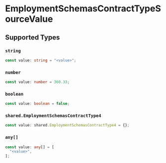 # EmploymentSchemasContractTypeSourceValue


## Supported Types

### `string`

```typescript
const value: string = "<value>";
```

### `number`

```typescript
const value: number = 360.33;
```

### `boolean`

```typescript
const value: boolean = false;
```

### `shared.EmploymentSchemasContractType4`

```typescript
const value: shared.EmploymentSchemasContractType4 = {};
```

### `any[]`

```typescript
const value: any[] = [
  "<value>",
];
```

